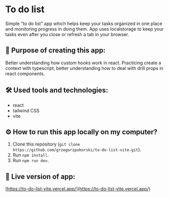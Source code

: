 # To do list

Simple "to do list" app which helps keep your tasks organized in one place and monitoring progress in doing them. App uses localstorage to keep your tasks even after you close or refresh a tab in your browser.

## 📍 Purpose of creating this app:

Better understanding how custom hooks work in react. Practicing create a context with typescript, better understanding how to deal with drill props in react components.

## 🛠️ Used tools and technologies:
- react
- tailwind CSS
- vite

## ⚙️ How to run this app locally on my computer?

1. Clone this repository (`git clone https://github.com/grzegorzpokorski/to-do-list-vite.git`).
2. Run `npm install`.
3. Run `npm run dev`.

## 🔗 Live version of app:

[https://to-do-list-vite.vercel.app/](https://to-do-list-vite.vercel.app/)
